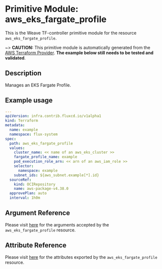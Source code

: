 
# Primitive Module: aws_eks_fargate_profile

This is the Weave TF-controller primitive module for the resource `aws_eks_fargate_profile`.

~> **CAUTION:** This primitive module is automatically generated from the [AWS Terraform Provider](https://registry.terraform.io/providers/hashicorp/aws/latest/docs/resources/eks_fargate_profile). **The example below still needs to be tested and validated**.

## Description

Manages an EKS Fargate Profile.

## Example usage

```yaml
---
apiVersion: infra.contrib.fluxcd.io/v1alpha1
kind: Terraform
metadata:
  name: example
  namespace: flux-system
spec:
  path: aws_eks_fargate_profile
  values:
    cluster_name: << name of an aws_eks_cluster >>
    fargate_profile_name: example
    pod_execution_role_arn: << arn of an aws_iam_role >>
    selector:
      namespace: example
    subnet_ids: ${aws_subnet.example[*].id}
  sourceRef:
    kind: OCIRepository
    name: aws-package-v4.38.0
  approvePlan: auto
  interval: 1h0m
```

## Argument Reference

Please visit [here](https://registry.terraform.io/providers/hashicorp/aws/latest/docs/resources/eks_fargate_profile#argument-reference) for the arguments accepted by the `aws_eks_fargate_profile` resource.

## Attribute Reference

Please visit [here](https://registry.terraform.io/providers/hashicorp/aws/latest/docs/resources/eks_fargate_profile#attributes-reference) for the attributes exported by the `aws_eks_fargate_profile` resource.
